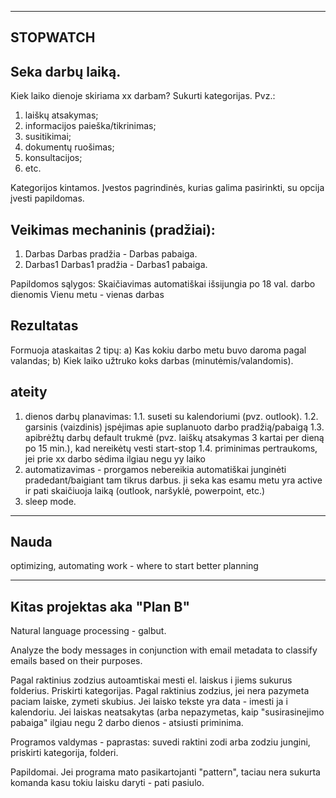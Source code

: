 --------------
STOPWATCH
--------------

Seka darbų laiką.
---
Kiek laiko dienoje skiriama xx darbam? Sukurti kategorijas. Pvz.:
1. laiškų atsakymas;
2. informacijos paieška/tikrinimas;
3. susitikimai;
4. dokumentų ruošimas;
5. konsultacijos;
6. etc.

Kategorijos kintamos. Įvestos pagrindinės, kurias galima pasirinkti, su opcija įvesti papildomas.

Veikimas mechaninis (pradžiai):
---
1. Darbas
Darbas pradžia - Darbas pabaiga.
2. Darbas1
Darbas1 pradžia - Darbas1 pabaiga.

Papildomos sąlygos:
Skaičiavimas automatiškai išsijungia po 18 val. darbo dienomis
Vienu metu - vienas darbas

Rezultatas
---
Formuoja ataskaitas 2 tipų:
a) Kas kokiu darbo metu buvo daroma pagal valandas;
b) Kiek laiko užtruko koks darbas (minutėmis/valandomis).




ateity
------
1. dienos darbų planavimas:
1.1. suseti su kalendoriumi (pvz. outlook).
1.2. garsinis (vaizdinis) įspėjimas apie suplanuoto darbo pradžią/pabaigą
1.3. apibrėžtų darbų default trukmė (pvz. laiškų atsakymas 3 kartai per dieną po 15 min.), kad nereikėtų vesti start-stop
1.4. priminimas pertraukoms, jei prie xx darbo sėdima ilgiau negu yy laiko
2. automatizavimas - prorgamos nebereikia automatiškai junginėti pradedant/baigiant tam tikrus darbus. ji seka kas esamu metu yra active ir pati skaičiuoja laiką (outlook, naršyklė, powerpoint, etc.)
3. sleep mode.


---
Nauda
---
optimizing, automating work - where to start 
better planning









-----------------
Kitas projektas aka "Plan B"
-----------------
Natural language processing - galbut.

Analyze the body messages in conjunction with email metadata to classify emails based on their purposes.

Pagal raktinius zodzius autoamtiskai mesti el. laiskus i jiems sukurus folderius.
Priskirti kategorijas.
Pagal raktinius zodzius, jei nera pazymeta paciam laiske, zymeti skubius. Jei laisko tekste yra data - imesti ja i kalendoriu.
Jei laiskas neatsakytas (arba nepazymetas, kaip "susirasinejimo pabaiga" ilgiau negu 2 darbo dienos - atsiusti priminima.

Programos valdymas - paprastas: suvedi raktini zodi arba zodziu jungini, priskirti kategorija, folderi. 


Papildomai. Jei programa mato pasikartojanti "pattern", taciau nera sukurta komanda kasu tokiu laisku daryti - pati pasiulo.




